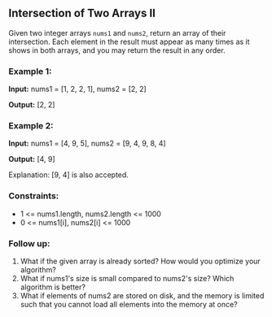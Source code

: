 ## Intersection of Two Arrays II

Given two integer arrays `nums1` and `nums2`, return an array of their intersection. Each element in the result must appear as many times as it shows in both arrays, and you may return the result in any order.

### Example 1:

**Input:** nums1 = [1, 2, 2, 1], nums2 = [2, 2]

**Output:** [2, 2]

### Example 2:

**Input:** nums1 = [4, 9, 5], nums2 = [9, 4, 9, 8, 4]

**Output:** [4, 9]

Explanation: [9, 4] is also accepted.

### Constraints:

- 1 <= nums1.length, nums2.length <= 1000
- 0 <= nums1[i], nums2[i] <= 1000

### Follow up:

1. What if the given array is already sorted? How would you optimize your algorithm?
2. What if nums1's size is small compared to nums2's size? Which algorithm is better?
3. What if elements of nums2 are stored on disk, and the memory is limited such that you cannot load all elements into the memory at once?